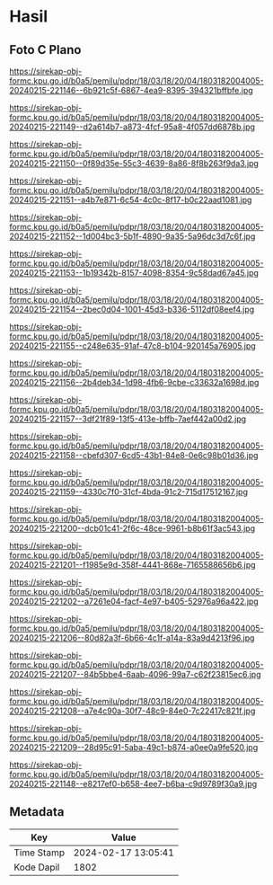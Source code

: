 # Hasil

## Foto C Plano

https://sirekap-obj-formc.kpu.go.id/b0a5/pemilu/pdpr/18/03/18/20/04/1803182004005-20240215-221146--6b921c5f-6867-4ea9-8395-394321bffbfe.jpg

https://sirekap-obj-formc.kpu.go.id/b0a5/pemilu/pdpr/18/03/18/20/04/1803182004005-20240215-221149--d2a614b7-a873-4fcf-95a8-4f057dd6878b.jpg

https://sirekap-obj-formc.kpu.go.id/b0a5/pemilu/pdpr/18/03/18/20/04/1803182004005-20240215-221150--0f89d35e-55c3-4639-8a86-8f8b263f9da3.jpg

https://sirekap-obj-formc.kpu.go.id/b0a5/pemilu/pdpr/18/03/18/20/04/1803182004005-20240215-221151--a4b7e871-6c54-4c0c-8f17-b0c22aad1081.jpg

https://sirekap-obj-formc.kpu.go.id/b0a5/pemilu/pdpr/18/03/18/20/04/1803182004005-20240215-221152--1d004bc3-5b1f-4890-9a35-5a96dc3d7c6f.jpg

https://sirekap-obj-formc.kpu.go.id/b0a5/pemilu/pdpr/18/03/18/20/04/1803182004005-20240215-221153--1b19342b-8157-4098-8354-9c58dad67a45.jpg

https://sirekap-obj-formc.kpu.go.id/b0a5/pemilu/pdpr/18/03/18/20/04/1803182004005-20240215-221154--2bec0d04-1001-45d3-b336-5112df08eef4.jpg

https://sirekap-obj-formc.kpu.go.id/b0a5/pemilu/pdpr/18/03/18/20/04/1803182004005-20240215-221155--c248e635-91af-47c8-b104-920145a76905.jpg

https://sirekap-obj-formc.kpu.go.id/b0a5/pemilu/pdpr/18/03/18/20/04/1803182004005-20240215-221156--2b4deb34-1d98-4fb6-9cbe-c33632a1698d.jpg

https://sirekap-obj-formc.kpu.go.id/b0a5/pemilu/pdpr/18/03/18/20/04/1803182004005-20240215-221157--3df21f89-13f5-413e-bffb-7aef442a00d2.jpg

https://sirekap-obj-formc.kpu.go.id/b0a5/pemilu/pdpr/18/03/18/20/04/1803182004005-20240215-221158--cbefd307-6cd5-43b1-84e8-0e6c98b01d36.jpg

https://sirekap-obj-formc.kpu.go.id/b0a5/pemilu/pdpr/18/03/18/20/04/1803182004005-20240215-221159--4330c7f0-31cf-4bda-91c2-715d17512167.jpg

https://sirekap-obj-formc.kpu.go.id/b0a5/pemilu/pdpr/18/03/18/20/04/1803182004005-20240215-221200--dcb01c41-2f6c-48ce-9961-b8b61f3ac543.jpg

https://sirekap-obj-formc.kpu.go.id/b0a5/pemilu/pdpr/18/03/18/20/04/1803182004005-20240215-221201--f1985e9d-358f-4441-868e-7165588656b6.jpg

https://sirekap-obj-formc.kpu.go.id/b0a5/pemilu/pdpr/18/03/18/20/04/1803182004005-20240215-221202--a7261e04-facf-4e97-b405-52976a96a422.jpg

https://sirekap-obj-formc.kpu.go.id/b0a5/pemilu/pdpr/18/03/18/20/04/1803182004005-20240215-221206--80d82a3f-6b66-4c1f-a14a-83a9d4213f96.jpg

https://sirekap-obj-formc.kpu.go.id/b0a5/pemilu/pdpr/18/03/18/20/04/1803182004005-20240215-221207--84b5bbe4-6aab-4096-99a7-c62f23815ec6.jpg

https://sirekap-obj-formc.kpu.go.id/b0a5/pemilu/pdpr/18/03/18/20/04/1803182004005-20240215-221208--a7e4c90a-30f7-48c9-84e0-7c22417c821f.jpg

https://sirekap-obj-formc.kpu.go.id/b0a5/pemilu/pdpr/18/03/18/20/04/1803182004005-20240215-221209--28d95c91-5aba-49c1-b874-a0ee0a9fe520.jpg

https://sirekap-obj-formc.kpu.go.id/b0a5/pemilu/pdpr/18/03/18/20/04/1803182004005-20240215-221148--e8217ef0-b658-4ee7-b6ba-c9d9789f30a9.jpg


## Metadata

| Key        | Value               |
| ---------- | ------------------- |
| Time Stamp | 2024-02-17 13:05:41 |
| Kode Dapil | 1802                |



